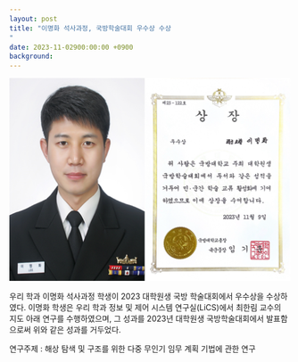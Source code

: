 ```yaml
---
layout: post
title: "이명화 석사과정, 국방학술대회 우수상 수상
"
date: 2023-11-02900:00:00 +0900
background:
---
```


![mhlee_award_231229.png](/img/posts/mhlee_award_231229.png)

우리 학과  이명화 석사과정 학생이 2023 대학원생 국방 학술대회에서 우수상을 수상하였다.
이명화 학생은 우리 학과 정보 및 제어 시스템 연구실(LiCS)에서 최한림 교수의 지도 아래 연구를 수행하였으며, 그 성과를 2023년 대학원생 국방학술대회에서 발표함으로써 위와 같은 성과를 거두었다.

연구주제 : 해상 탐색 및 구조를 위한 다중 무인기 임무 계획 기법에 관한 연구


